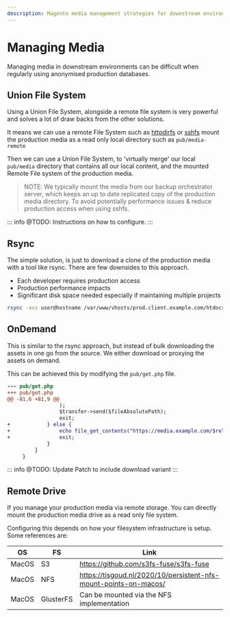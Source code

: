 ```yaml
---
description: Magento media management strategies for downstream environments using union file systems and database anonymization.
---
```

# Managing Media

Managing media in downstream environments can be difficult when regularly using anonymised production databases.

## Union File System

Using a Union File System, alongside a remote file system is very powerful and solves a lot of draw backs from the other solutions.

It means we can use a remote File System such as [httpdirfs](https://github.com/fangfufu/httpdirfs) or [sshfs](https://github.com/libfuse/sshfs) mount the production media as a read only local directory such as `pub/media-remote`

Then we can use a Union File System, to 'virtually merge' our local `pub/media` directory that contains all our local content, and the mounted Remote File system of the production media.

> NOTE: We typically mount the media from our backup orchestrator server, which keeps an up to date replicated copy of the production media directory. To avoid potentially performance issues & reduce production access when using sshfs.

::: info
@TODO: Instructions on how to configure.
:::

## Rsync

The simple solution, is just to download a clone of the production media with a tool like rsync. There are few downsides to this approach.

- Each developer requires production access
- Production performance impacts 
- Significant disk space needed especially if maintaining multiple projects

```sh
rsync -avz user@hostname /var/www/vhosts/prod.client.example.com/htdocs/pub/media/ pub/media/
```

## OnDemand

This is similar to the rsync approach, but instead of bulk downloading the assets in one go from the source. We either download or proxying the assets on demand. 

This can be achieved this by modifying the `pub/get.php` file. 
```diff
--- pub/get.php
+++ pub/get.php
@@ -81,6 +81,9 @@
                 );
                 $transfer->send($fileAbsolutePath);
                 exit;
+            } else {
+                echo file_get_contents("https://media.example.com/$relativePath");
+                exit;
             }
         }
     }
```

::: info
@TODO: Update Patch to include download variant
:::

## Remote Drive
If you manage your production media via remote storage. You can directly mount the production media drive as a read only file system.

Configuring this depends on how your filesystem infrastructure is setup. Some references are:

OS | FS | Link
--- | --- | ---
MacOS | S3 | https://github.com/s3fs-fuse/s3fs-fuse
MacOS | NFS | https://tisgoud.nl/2020/10/persistent-nfs-mount-points-on-macos/
MacOS | GlusterFS | Can be mounted via the NFS implementation